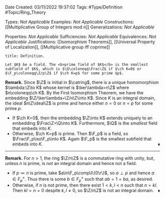<div class="topSpace"></div>

Date Created: 03/11/2022 19:37:02
Tags: #Type/Definition #Topic/Ring_Theory

Types: <i>Not Applicable</i>
Examples: <i>Not Applicable</i>
Constructions: [[Multiplicative Group of Integers mod n]]
Generalizations: <i>Not Applicable</i>

Properties: <i>Not Applicable</i>
Sufficiencies: <i>Not Applicable</i>
Equivalences: <i>Not Applicable</i>
Justifications: [[Isomorphism Theorems]], [[Universal Property of Localization]], [[Multiplicative group iff coprime]]

``` ad-Definition
title: Definition.

Let $K$ be a field. The <b>prime field of $K$</b> is the smallest subfield of $K$, which is $\Q\coloneqq\Frac\Z$ if $\ch K=0$ or $\F_p\coloneqq\Z/p\Z$ if $\ch K=p$ for some prime $p$.

```

<b>Remark.</b> Since $\Z$ is initial in $\catring$, there is a unique homomorphism $\lambda:\Z\to K$ whose kernel is $\ker\lambda=n\Z$ where $n\coloneqq\ch K$. By the First Isomorphism Theorem, we have the embedding $\Z/\ker\lambda=\Z/n\Z\into K$. Since $K$ is an integral domain, the ideal $n\Z\ideal\Z$ is prime and hence either $n=0$ or $n=p$ for some prime $p$.
* If $\ch K=0$, then the embedding $\Z\into K$ extends uniquely to an embedding $\Frac\Z=\Q\into K$. Furthermore, $\Q$ is the <i>smallest</i> field that embeds into $K$.
* Otherwise, $\ch K=p$ is prime. Then $\F_p$ is a field, so $\Frac\F_p\iso\F_p\into K$. Again $\F_p$ is the smallest subfield that embeds into $K$.<span style="float:right;">$\blacklozenge$</span>

---

<b>Remark.</b> For $n>1$, the ring $\Z/n\Z$ is a commutative ring with unity, but, unless $n$ is prime, is <i>not</i> an integral domain and hence not a field.
* If $p\coloneqq n$ is prime, take $a\in\F_p\comp\l\{0\r\}$, so $a\perp p$ and hence $a\in F_p^\times$. Thus there is some $b\in F_p^\times$ such that $ab=1=ba$, as desired.
* Otherwise, if $n$ is not prime, then there exist $1<k,l<n$ such that $n=kl$. Then $kl=n=0$ despite $k,l\neq0$, so $\Z/n\Z$ is not an integral domain.<span style="float:right;">$\blacklozenge$</span>
